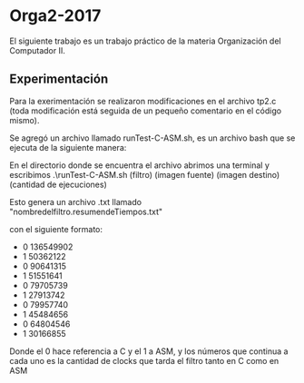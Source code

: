 # Orga2-2017
El siguiente trabajo es un trabajo práctico de la materia Organización del Computador II.

## Experimentación


Para la exerimentación se realizaron modificaciones en el archivo tp2.c (toda modificación está seguida de un pequeño comentario en el código mismo). 

Se agregó un archivo llamado runTest-C-ASM.sh, es un archivo bash que se ejecuta de la siguiente manera:

En el directorio donde se encuentra el archivo abrimos una terminal y escribimos .\runTest-C-ASM.sh (filtro) (imagen fuente) (imagen destino) (cantidad de ejecuciones)

Esto genera un archivo .txt llamado "nombredelfiltro.resumendeTiempos.txt"

con el siguiente formato:


+ 0 136549902
+ 1 50362122
+ 0 90641315
+ 1 51551641
+ 0 79705739
+ 1 27913742
+ 0 79957740
+ 1 45484656
+ 0 64804546
+ 1 30166855

Donde el 0 hace referencia a C y el 1 a ASM, y los números que continua a cada uno es la cantidad de clocks que tarda el filtro tanto en C como en ASM 
